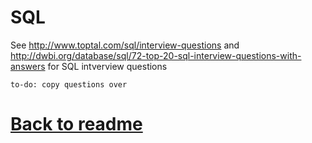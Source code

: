 # SQL

See http://www.toptal.com/sql/interview-questions and http://dwbi.org/database/sql/72-top-20-sql-interview-questions-with-answers for SQL intverview questions

`to-do: copy questions over`

# [Back to readme](../readme.md)